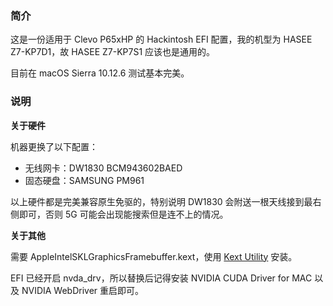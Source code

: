 ### 简介

这是一份适用于 Clevo P65xHP 的 Hackintosh EFI 配置，我的机型为 HASEE Z7-KP7D1，故 HASEE Z7-KP7S1 应该也是通用的。

目前在 macOS Sierra 10.12.6 测试基本完美。

### 说明

**关于硬件**

机器更换了以下配置：

- 无线网卡：DW1830 BCM943602BAED
- 固态硬盘：SAMSUNG PM961

以上硬件都是完美兼容原生免驱的，特别说明 DW1830 会附送一根天线接到最右侧即可，否则 5G 可能会出现能搜索但是连不上的情况。

**关于其他**

需要 AppleIntelSKLGraphicsFramebuffer.kext，使用 [Kext Utility](http://cvad-mac.narod.ru/index/0-4) 安装。

EFI 已经开启 nvda_drv，所以替换后记得安装 NVIDIA CUDA Driver for MAC 以及 NVIDIA WebDriver 重启即可。
